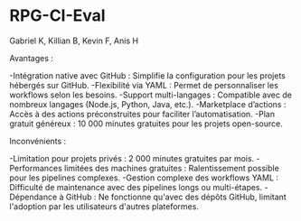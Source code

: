 # RPG-CI-Eval
Gabriel K, Killian B, Kevin F, Anis H

Avantages :

-Intégration native avec GitHub : Simplifie la configuration pour les projets hébergés sur GitHub.
-Flexibilité via YAML : Permet de personnaliser les workflows selon les besoins.
-Support multi-langages : Compatible avec de nombreux langages (Node.js, Python, Java, etc.).
-Marketplace d’actions : Accès à des actions préconstruites pour faciliter l’automatisation.
-Plan gratuit généreux : 10 000 minutes gratuites pour les projets open-source.

Inconvénients :

-Limitation pour projets privés : 2 000 minutes gratuites par mois.
-Performances limitées des machines gratuites : Ralentissement possible pour les pipelines complexes.
-Gestion complexe des workflows YAML : Difficulté de maintenance avec des pipelines longs ou multi-étapes.
-Dépendance à GitHub : Ne fonctionne qu'avec des dépôts GitHub, limitant l'adoption par les utilisateurs d'autres plateformes.
